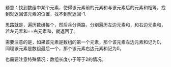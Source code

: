 题意：找到数组中某个元素，使得该元素前的元素和与该元素后的元素和相等，找到就返回该元素的位置，找不到就返回-1.

思路就是，遍历数组每个，然后兵分两路，分别遍历左边元素和，和右边元素和，若左元素和==右元素和，就返回了。

需要注意的是，如果该元素是数组的第一个元素，那个该元素左边元素和记为0，同理该元素是数组最后一个，那个该元素右边元素和记为0。

也需要注意特殊情况：数组长度小于等于2的情况。
